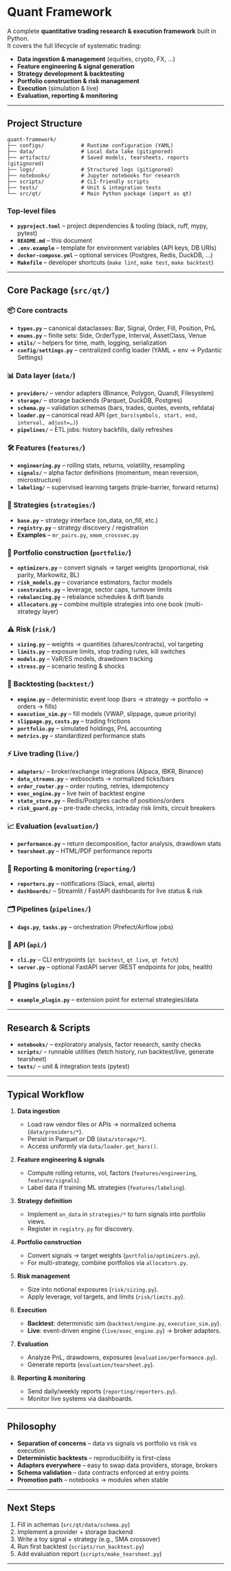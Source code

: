 # Quant Framework

A complete **quantitative trading research & execution framework** built in Python.  
It covers the full lifecycle of systematic trading:

- **Data ingestion & management** (equities, crypto, FX, …)
- **Feature engineering & signal generation**
- **Strategy development & backtesting**
- **Portfolio construction & risk management**
- **Execution** (simulation & live)
- **Evaluation, reporting & monitoring**

---

## Project Structure

```
quant-framework/
├── configs/            # Runtime configuration (YAML)
├── data/               # Local data lake (gitignored)
├── artifacts/          # Saved models, tearsheets, reports (gitignored)
├── logs/               # Structured logs (gitignored)
├── notebooks/          # Jupyter notebooks for research
├── scripts/            # CLI-friendly scripts
├── tests/              # Unit & integration tests
└── src/qt/             # Main Python package (import as qt)
```

### Top-level files

- **`pyproject.toml`** – project dependencies & tooling (black, ruff, mypy, pytest)  
- **`README.md`** – this document  
- **`.env.example`** – template for environment variables (API keys, DB URIs)  
- **`docker-compose.yml`** – optional services (Postgres, Redis, DuckDB, …)  
- **`Makefile`** – developer shortcuts (`make lint`, `make test`, `make backtest`)  

---

## Core Package (`src/qt/`)

### 📦 Core contracts

- **`types.py`** – canonical dataclasses: Bar, Signal, Order, Fill, Position, PnL  
- **`enums.py`** – finite sets: Side, OrderType, Interval, AssetClass, Venue  
- **`utils/`** – helpers for time, math, logging, serialization  
- **`config/settings.py`** – centralized config loader (YAML + env → Pydantic Settings)

### 📊 Data layer (`data/`)

- **`providers/`** – vendor adapters (Binance, Polygon, Quandl, Filesystem)  
- **`storage/`** – storage backends (Parquet, DuckDB, Postgres)  
- **`schema.py`** – validation schemas (bars, trades, quotes, events, refdata)  
- **`loader.py`** – canonical read API (`get_bars(symbols, start, end, interval, adjust=…)`)  
- **`pipelines/`** – ETL jobs: history backfills, daily refreshes  

### 🛠️ Features (`features/`)

- **`engineering.py`** – rolling stats, returns, volatility, resampling  
- **`signals/`** – alpha factor definitions (momentum, mean reversion, microstructure)  
- **`labeling/`** – supervised learning targets (triple-barrier, forward returns)

### 📑 Strategies (`strategies/`)

- **`base.py`** – strategy interface (on_data, on_fill, etc.)  
- **`registry.py`** – strategy discovery / registration  
- **Examples** – `mr_pairs.py`, `xmom_crosssec.py`

### 📐 Portfolio construction (`portfolio/`)

- **`optimizers.py`** – convert signals → target weights (proportional, risk parity, Markowitz, BL)  
- **`risk_models.py`** – covariance estimators, factor models  
- **`constraints.py`** – leverage, sector caps, turnover limits  
- **`rebalancing.py`** – rebalance schedules & drift bands  
- **`allocators.py`** – combine multiple strategies into one book (multi-strategy layer)

### ⚠️ Risk (`risk/`)

- **`sizing.py`** – weights → quantities (shares/contracts), vol targeting  
- **`limits.py`** – exposure limits, stop trading rules, kill switches  
- **`models.py`** – VaR/ES models, drawdown tracking  
- **`stress.py`** – scenario testing & shocks  

### 🔄 Backtesting (`backtest/`)

- **`engine.py`** – deterministic event loop (bars → strategy → portfolio → orders → fills)  
- **`execution_sim.py`** – fill models (VWAP, slippage, queue priority)  
- **`slippage.py`, `costs.py`** – trading frictions  
- **`portfolio.py`** – simulated holdings, PnL accounting  
- **`metrics.py`** – standardized performance stats  

### ⚡ Live trading (`live/`)

- **`adapters/`** – broker/exchange integrations (Alpaca, IBKR, Binance)  
- **`data_streams.py`** – websockets → normalized ticks/bars  
- **`order_router.py`** – order routing, retries, idempotency  
- **`exec_engine.py`** – live twin of backtest engine  
- **`state_store.py`** – Redis/Postgres cache of positions/orders  
- **`risk_guard.py`** – pre-trade checks, intraday risk limits, circuit breakers  

### 📈 Evaluation (`evaluation/`)

- **`performance.py`** – return decomposition, factor analysis, drawdown stats  
- **`tearsheet.py`** – HTML/PDF performance reports  

### 📢 Reporting & monitoring (`reporting/`)

- **`reporters.py`** – notifications (Slack, email, alerts)  
- **`dashboards/`** – Streamlit / FastAPI dashboards for live status & risk  

### 🗂️ Pipelines (`pipelines/`)

- **`dags.py`**, **`tasks.py`** – orchestration (Prefect/Airflow jobs)  

### 🚀 API (`api/`)

- **`cli.py`** – CLI entrypoints (`qt backtest`, `qt live`, `qt fetch`)  
- **`server.py`** – optional FastAPI server (REST endpoints for jobs, health)  

### 🔌 Plugins (`plugins/`)

- **`example_plugin.py`** – extension point for external strategies/data  

---

## Research & Scripts

- **`notebooks/`** – exploratory analysis, factor research, sanity checks  
- **`scripts/`** – runnable utilities (fetch history, run backtest/live, generate tearsheet)  
- **`tests/`** – unit & integration tests (pytest)

---

## Typical Workflow

1. **Data ingestion**  
   - Load raw vendor files or APIs → normalized schema (`data/providers/*`).  
   - Persist in Parquet or DB (`data/storage/*`).  
   - Access uniformly via `data/loader.get_bars()`.

2. **Feature engineering & signals**  
   - Compute rolling returns, vol, factors (`features/engineering`, `features/signals`).  
   - Label data if training ML strategies (`features/labeling`).

3. **Strategy definition**  
   - Implement `on_data` in `strategies/*` to turn signals into portfolio views.  
   - Register in `registry.py` for discovery.

4. **Portfolio construction**  
   - Convert signals → target weights (`portfolio/optimizers.py`).  
   - For multi-strategy, combine portfolios via `allocators.py`.

5. **Risk management**  
   - Size into notional exposures (`risk/sizing.py`).  
   - Apply leverage, vol targets, and limits (`risk/limits.py`).

6. **Execution**  
   - **Backtest**: deterministic sim (`backtest/engine.py`, `execution_sim.py`).  
   - **Live**: event-driven engine (`live/exec_engine.py`) → broker adapters.

7. **Evaluation**  
   - Analyze PnL, drawdowns, exposures (`evaluation/performance.py`).  
   - Generate reports (`evaluation/tearsheet.py`).

8. **Reporting & monitoring**  
   - Send daily/weekly reports (`reporting/reporters.py`).  
   - Monitor live systems via dashboards.

---

## Philosophy

- **Separation of concerns** – data vs signals vs portfolio vs risk vs execution  
- **Deterministic backtests** – reproducibility is first-class  
- **Adapters everywhere** – easy to swap data providers, storage, brokers  
- **Schema validation** – data contracts enforced at entry points  
- **Promotion path** – notebooks → modules when stable  

---

## Next Steps

1. Fill in schemas (`src/qt/data/schema.py`)  
2. Implement a provider + storage backend  
3. Write a toy signal + strategy (e.g., SMA crossover)  
4. Run first backtest (`scripts/run_backtest.py`)  
5. Add evaluation report (`scripts/make_tearsheet.py`)  

---
